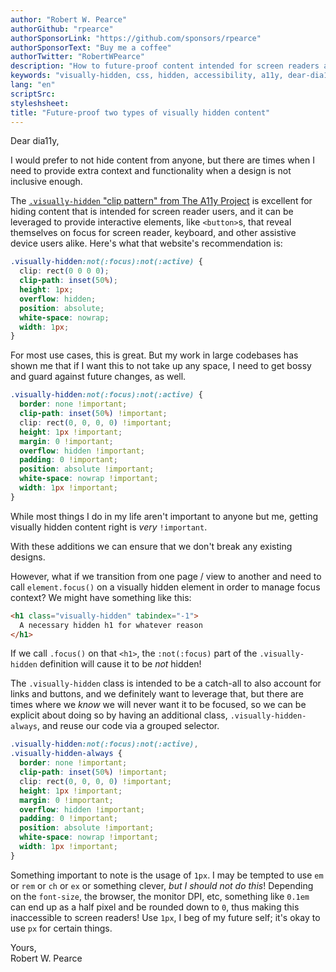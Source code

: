 ```yaml
---
author: "Robert W. Pearce"
authorGithub: "rpearce"
authorSponsorLink: "https://github.com/sponsors/rpearce"
authorSponsorText: "Buy me a coffee"
authorTwitter: "RobertWPearce"
description: "How to future-proof content intended for screen readers and other assistive devices"
keywords: "visually-hidden, css, hidden, accessibility, a11y, dear-dia11y"
lang: "en"
scriptSrc:
styleshsheet:
title: "Future-proof two types of visually hidden content"
---
```


Dear dia11y,

I would prefer to not hide content from anyone, but there are times when I need to provide extra context and functionality when a design is not inclusive enough.

The [`.visually-hidden` "clip pattern" from The A11y Project](https://www.a11yproject.com/posts/2013-01-11-how-to-hide-content/) is excellent for hiding content that is intended for screen reader users, and it can be leveraged to provide interactive elements, like `<button>`s, that reveal themselves on focus for screen reader, keyboard, and other assistive device users alike. Here's what that website's recommendation is:

```css
.visually-hidden:not(:focus):not(:active) {
  clip: rect(0 0 0 0);
  clip-path: inset(50%);
  height: 1px;
  overflow: hidden;
  position: absolute;
  white-space: nowrap;
  width: 1px;
}
```

For most use cases, this is great. But my work in large codebases has shown me that if I want this to not take up any space, I need to get bossy and guard against future changes, as well.

```css
.visually-hidden:not(:focus):not(:active) {
  border: none !important;
  clip-path: inset(50%) !important;
  clip: rect(0, 0, 0, 0) !important;
  height: 1px !important;
  margin: 0 !important;
  overflow: hidden !important;
  padding: 0 !important;
  position: absolute !important;
  white-space: nowrap !important;
  width: 1px !important;
}
```

While most things I do in my life aren't important to anyone but me, getting visually hidden content right is _very_ `!important`.

With these additions we can ensure that we don't break any existing designs.

However, what if we transition from one page / view to another and need to call `element.focus()` on a visually hidden element in order to manage focus context?  We might have something like this:

```html
<h1 class="visually-hidden" tabindex="-1">
  A necessary hidden h1 for whatever reason
</h1>
```

If we call `.focus()` on that `<h1>`, the `:not(:focus)` part of the `.visually-hidden` definition will cause it to be _not_ hidden!

The `.visually-hidden` class is intended to be a catch-all to also account for links and buttons, and we definitely want to leverage that, but there are times where we _know_ we will never want it to be focused, so we can be explicit about doing so by having an additional class, `.visually-hidden-always`, and reuse our code via a grouped selector.

```css
.visually-hidden:not(:focus):not(:active),
.visually-hidden-always {
  border: none !important;
  clip-path: inset(50%) !important;
  clip: rect(0, 0, 0, 0) !important;
  height: 1px !important;
  margin: 0 !important;
  overflow: hidden !important;
  padding: 0 !important;
  position: absolute !important;
  white-space: nowrap !important;
  width: 1px !important;
}
```

Something important to note is the usage of `1px`. I may be tempted to use `em` or `rem` or `ch` or `ex` or something clever, _but I should not do this_!  Depending on the `font-size`, the browser, the monitor DPI, etc, something like `0.1em` can end up as a half pixel and be rounded down to `0`, thus making this inaccessible to screen readers! Use `1px`, I beg of my future self; it's okay to use `px` for certain things.

Yours,<br />
Robert W. Pearce
